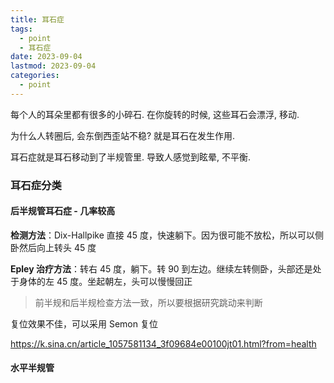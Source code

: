 ```yaml
---
title: 耳石症
tags:
  - point
  - 耳石症
date: 2023-09-04
lastmod: 2023-09-04
categories:
  - point
---
```


每个人的耳朵里都有很多的小碎石. 在你旋转的时候, 这些耳石会漂浮, 移动.

为什么人转圈后, 会东倒西歪站不稳? 就是耳石在发生作用.

耳石症就是耳石移动到了半规管里. 导致人感觉到眩晕, 不平衡.

### 耳石症分类

#### 后半规管耳石症 - 几率较高

**检测方法**：Dix-Hallpike 直接 45 度，快速躺下。因为很可能不放松，所以可以侧卧然后向上转头 45 度

**Epley 治疗方法**：转右 45 度，躺下。转 90 到左边。继续左转侧卧，头部还是处于身体的左 45 度。坐起朝左，头可以慢慢回正

> 前半规和后半规检查方法一致，所以要根据研究跳动来判断

复位效果不佳，可以采用 Semon 复位

https://k.sina.cn/article_1057581134_3f09684e00100jt01.html?from=health

#### 水平半规管

